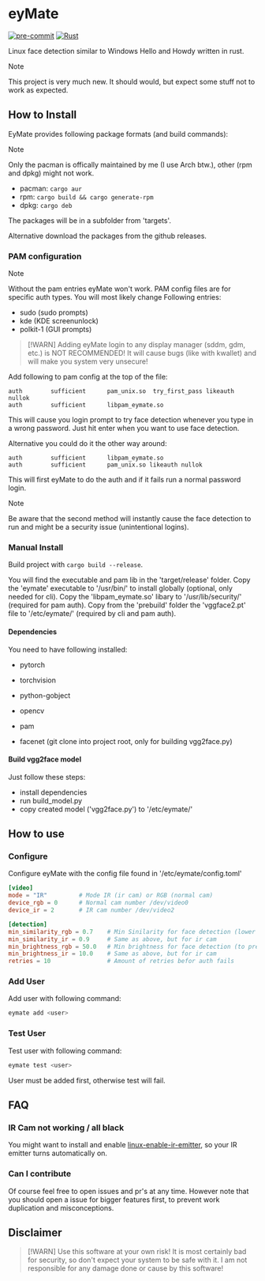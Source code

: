 # eyMate

[![pre-commit](https://github.com/LDprg/eyMate/actions/workflows/pre-commit.yml/badge.svg)](https://github.com/LDprg/eyMate/actions/workflows/pre-commit.yml)
[![Rust](https://github.com/LDprg/eyMate/actions/workflows/rust.yml/badge.svg)](https://github.com/LDprg/eyMate/actions/workflows/rust.yml)

Linux face detection similar to Windows Hello and Howdy written in rust.

> [!NOTE]
> This project is very much new. It should would, but expect some stuff not to work as expected.

## How to Install

EyMate provides following package formats (and build commands):

> [!NOTE]
> Only the pacman is offically maintained by me (I use Arch btw.), other (rpm and dpkg) might not work.

- pacman: `cargo aur`
- rpm: `cargo build && cargo generate-rpm`
- dpkg: `cargo deb`

The packages will be in a subfolder from 'targets'.

Alternative download the packages from the github releases.

### PAM configuration

> [!NOTE]
> Without the pam entries eyMate won't work. PAM config files are for specific auth types.
> You will most likely change Following entries:
>
> - sudo (sudo prompts)
> - kde (KDE screenunlock)
> - polkit-1 (GUI prompts)

> [!WARN]
> Adding eyMate login to any display manager (sddm, gdm, etc.) is NOT RECOMMENDED!
> It will cause bugs (like with kwallet) and will make you system very unsecure!

Add following to pam config at the top of the file:

```
auth 		sufficient 		pam_unix.so  try_first_pass likeauth nullok
auth 		sufficient 	    libpam_eymate.so
```

This will cause you login prompt to try face detection whenever you type in a wrong password.
Just hit enter when you want to use face detection.

Alternative you could do it the other way around:

```
auth 		sufficient 	    libpam_eymate.so
auth 		sufficient 		pam_unix.so likeauth nullok
```

This will first eyMate to do the auth and if it fails run a normal password login.

> [!NOTE]
> Be aware that the second method will instantly cause the face detection to run and might be a security issue (unintentional logins).

### Manual Install

Build project with `cargo build --release`.

You will find the executable and pam lib in the 'target/release' folder.
Copy the 'eymate' executable to '/usr/bin/' to install globally (optional, only needed for cli).
Copy the 'libpam_eymate.so' libary to '/usr/lib/security/' (required for pam auth).
Copy from the 'prebuild' folder the 'vggface2.pt' file to '/etc/eymate/' (required by cli and pam auth).

#### Dependencies

You need to have following installed:

- pytorch
- torchvision
- python-gobject
- opencv
- pam

- facenet (git clone into project root, only for building vgg2face.py)

#### Build vgg2face model

Just follow these steps:

- install dependencies
- run build_model.py
- copy created model ('vgg2face.py') to '/etc/eymate/'

## How to use

### Configure

Configure eyMate with the config file found in '/etc/eymate/config.toml'

```toml
[video]
mode = "IR"         # Mode IR (ir cam) or RGB (normal cam)
device_rgb = 0      # Normal cam number /dev/video0
device_ir = 2       # IR cam number /dev/video2

[detection]
min_similarity_rgb = 0.7    # Min Sinilarity for face detection (lower means easier detection but worse for security)
min_similarity_ir = 0.9     # Same as above, but for ir cam
min_brightness_rgb = 50.0   # Min brightness for face detection (to prevent bad frames/detection)
min_brightness_ir = 10.0    # Same as above, but for ir cam
retries = 10                # Amount of retries befor auth fails
```

### Add User

Add user with following command:

```bash
eymate add <user>
```

### Test User

Test user with following command:

```bash
eymate test <user>
```

User must be added first, otherwise test will fail.

## FAQ

### IR Cam not working / all black

You might want to install and enable [linux-enable-ir-emitter](https://github.com/EmixamPP/linux-enable-ir-emitter), so your IR emitter turns automatically on.

### Can I contribute

Of course feel free to open issues and pr's at any time. However note that you should open a issue for bigger features first, to prevent work duplication and misconceptions.

## Disclaimer

> [!WARN]
> Use this software at your own risk! It is most certainly bad for security, so don't expect your system to be safe with it.
> I am not responsible for any damage done or cause by this software!
